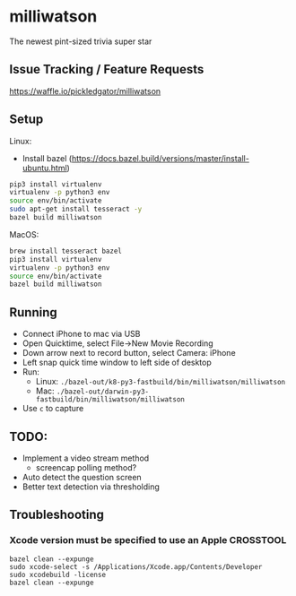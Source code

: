 # milliwatson
The newest pint-sized trivia super star

## Issue Tracking / Feature Requests
https://waffle.io/pickledgator/milliwatson

## Setup
Linux:
* Install bazel (https://docs.bazel.build/versions/master/install-ubuntu.html)
```bash
pip3 install virtualenv
virtualenv -p python3 env
source env/bin/activate
sudo apt-get install tesseract -y
bazel build milliwatson
```

MacOS:
```bash
brew install tesseract bazel
pip3 install virtualenv
virtualenv -p python3 env
source env/bin/activate
bazel build milliwatson
```

## Running
* Connect iPhone to mac via USB
* Open Quicktime, select File->New Movie Recording
* Down arrow next to record button, select Camera: iPhone
* Left snap quick time window to left side of desktop
* Run:
  * Linux: ```./bazel-out/k8-py3-fastbuild/bin/milliwatson/milliwatson```
  * Mac: ```./bazel-out/darwin-py3-fastbuild/bin/milliwatson/milliwatson```
* Use ```c``` to capture

## TODO:
  * Implement a video stream method
    * screencap polling method?
  * Auto detect the question screen
  * Better text detection via thresholding

## Troubleshooting
### Xcode version must be specified to use an Apple CROSSTOOL
```shell
bazel clean --expunge
sudo xcode-select -s /Applications/Xcode.app/Contents/Developer
sudo xcodebuild -license
bazel clean --expunge
```
